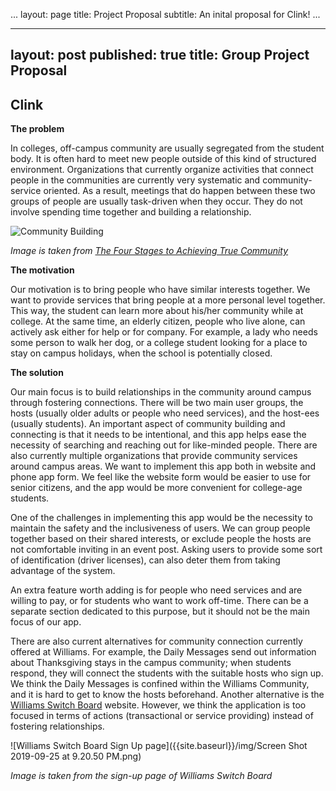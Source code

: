 ...
layout: page
title: Project Proposal
subtitle: An inital proposal for Clink!
...

---
layout: post
published: true
title: Group Project Proposal
---
## Clink


**The problem**

In colleges, off-campus community are usually segregated from the student body. It is often hard to meet new people outside of this kind of structured environment. Organizations that currently organize activities that connect people in the communities are currently very systematic and community-service oriented. As a result, meetings that do happen between these two groups of people are usually task-driven when they occur. They do not involve spending time together and building a relationship.

![Community Building]({{site.baseurl}}/img/Community-Building-Stages.jpg)

*Image is taken from [The Four Stages to Achieving True Community](https://www.onecommunityglobal.org/stages-of-community-building/)*


**The motivation**

Our motivation is to bring people who have similar interests together. We want to provide services that bring people at a more personal level together. This way, the student can learn more about his/her community while at college. At the same time, an elderly citizen, people who live alone, can actively ask either for help or for company. For example, a lady who needs some person to walk her dog, or a college student looking for a place to stay on campus holidays, when the school is potentially closed.


**The solution**

Our main focus is to build relationships in the community around campus through fostering connections. There will be two main user groups, the hosts (usually older adults or people who need services), and the host-ees (usually students). An important aspect of community building and connecting is that it needs to be intentional, and this app helps ease the necessity of searching and reaching out for like-minded people. There are also currently multiple organizations that provide community services around campus areas. We want to implement this app both in website and phone app form. We feel like the website form would be easier to use for senior citizens, and the app would be more convenient for college-age students.

One of the challenges in implementing this app would be the necessity to maintain the safety and the inclusiveness of users. We can group people together based on their shared interests, or exclude people the hosts are not comfortable inviting in an event post. Asking users to provide some sort of identification (driver licenses), can also deter them from taking advantage of the system.

An extra feature worth adding is for people who need services and are willing to pay, or for students who want to work off-time. There can be a separate section dedicated to this purpose, but it should not be the main focus of our app.

There are also current alternatives for community connection currently offered at Williams. For example, the Daily Messages send out information about Thanksgiving stays in the campus community; when students respond, they will connect the students with the suitable hosts who sign up. We think the Daily Messages is confined within the Williams Community, and it is hard to get to know the hosts beforehand. Another alternative is the [Williams Switch Board](https://williams.switchboardhq.com/sign_up) website. However, we think the application is too focused in terms of actions (transactional or service providing) instead of fostering relationships.

![Williams Switch Board Sign Up page]({{site.baseurl}}/img/Screen Shot 2019-09-25 at 9.20.50 PM.png)

*Image is taken from the sign-up page of Williams Switch Board*
